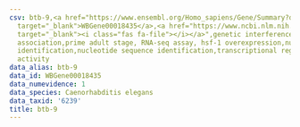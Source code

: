 ```yaml
---
csv: btb-9,<a href="https://www.ensembl.org/Homo_sapiens/Gene/Summary?db=core;g=WBGene00018435"
  target="_blank">WBGene00018435</a>,<a href="https://www.ncbi.nlm.nih.gov/pubmed/30894454"
  target="_blank"><i class="fas fa-file"></i></a>",genetic interference,functional
  association,prime adult stage, RNA-seq assay, hsf-1 overexpression,nucleotide sequence
  identification,nucleotide sequence identification,transcriptional regulation,up-regulates
  activity
data_alias: btb-9
data_id: WBGene00018435
data_numevidence: 1
data_species: Caenorhabditis elegans
data_taxid: '6239'
title: btb-9
---
```

